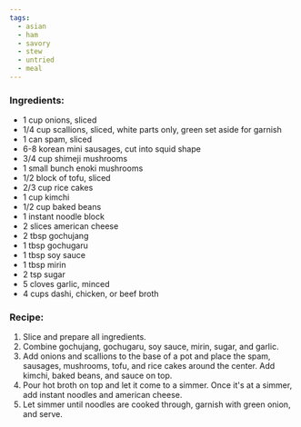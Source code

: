 ```yaml
---
tags:
  - asian
  - ham
  - savory
  - stew
  - untried
  - meal
---
```

### Ingredients:
- 1 cup onions, sliced
- 1/4 cup scallions, sliced, white parts only, green set aside for garnish
- 1 can spam, sliced
- 6-8 korean mini sausages, cut into squid shape
- 3/4 cup shimeji mushrooms
- 1 small bunch enoki mushrooms
- 1/2 block of tofu, sliced
- 2/3 cup rice cakes
- 1 cup kimchi
- 1/2 cup baked beans
- 1 instant noodle block
- 2 slices american cheese
- 2 tbsp gochujang 
- 1 tbsp gochugaru
- 1 tbsp soy sauce
- 1 tbsp mirin
- 2 tsp sugar
- 5 cloves garlic, minced
- 4 cups dashi, chicken, or beef broth

### Recipe:
1. Slice and prepare all ingredients. 
2. Combine gochujang, gochugaru, soy sauce, mirin, sugar, and garlic. 
3. Add onions and scallions to the base of a pot and place the spam, sausages, mushrooms, tofu, and rice cakes around the center. Add kimchi, baked beans, and sauce on top. 
4. Pour hot broth on top and let it come to a simmer. Once it's at a simmer, add instant noodles and american cheese. 
5. Let simmer until noodles are cooked through, garnish with green onion, and serve. 